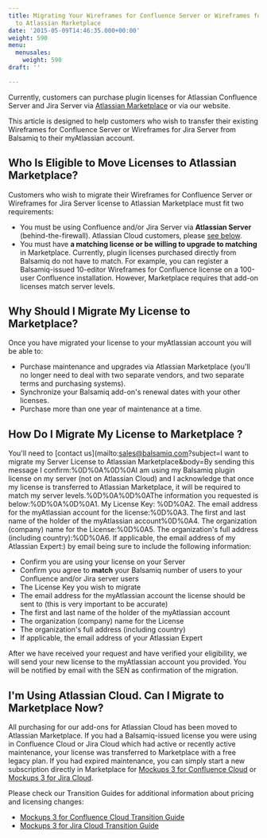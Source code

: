 ```yaml
---
title: Migrating Your Wireframes for Confluence Server or Wireframes for Jira Server Balsamiq License
  to Atlassian Marketplace
date: '2015-05-09T14:46:35.000+00:00'
weight: 590
menu:
  menusales:
    weight: 590
draft: ''

---
```


Currently, customers can purchase plugin licenses for Atlassian Confluence Server and Jira Server via [Atlassian Marketplace](/sales/marketplace/) or via our website.

This article is designed to help customers who wish to transfer their existing Wireframes for Confluence Server or Wireframes for Jira Server from Balsamiq to their myAtlassian account.

## Who Is Eligible to Move Licenses to Atlassian Marketplace?

Customers who wish to migrate their Wireframes for Confluence Server or Wireframes for Jira Server license to Atlassian Marketplace must fit two requirements:

*   You must be using Confluence and/or Jira Server via **Atlassian Server** (behind-the-firewall). Atlassian Cloud customers, please [see below](#i-m-using-atlassian-cloud-can-i-migrate-to-marketplace-now).
*   You must have **a matching license or be willing to upgrade to matching** in Marketplace. Currently, plugin licenses purchased directly from Balsamiq do not have to match. For example, you can register a Balsamiq-issued 10-editor Wireframes for Confluence license on a 100-user Confluence installation. However, Marketplace requires that add-on licenses match server levels.

## Why Should I Migrate My License to Marketplace?

Once you have migrated your license to your myAtlassian account you will be able to:

*   Purchase maintenance and upgrades via Atlassian Marketplace (you'll no longer need to deal with two separate vendors, and two separate terms and purchasing systems).
*   Synchronize your Balsamiq add-on's renewal dates with your other licenses.
*   Purchase more than one year of maintenance at a time.

## How Do I Migrate My License to Marketplace ?

You'll need to [contact us](mailto:sales@balsamiq.com?subject=I want to migrate my Server License to Atlassian Marketplace&body=By sending this message I confirm:%0D%0A%0D%0AI am using my Balsamiq plugin license on my server (not on Atlassian Cloud\) and I acknowledge that once my license is transferred to Atlassian Marketplace, it will be required to match my server levels.%0D%0A%0D%0AThe information you requested is below:%0D%0A%0D%0A1\. My License Key: %0D%0A2\. The email address for the myAtlassian account for the license:%0D%0A3\. The first and last name of the holder of the myAtlassian account%0D%0A4\. The organization (company\) name for the License:%0D%0A5\. The organization's full address (including country\):%0D%0A6\. If applicable, the email address of my Atlassian Expert:) by email being sure to include the following information:

*   Confirm you are using your license on your Server
*   Confirm you agree to **match** your Balsamiq number of users to your Confluence and/or Jira server users
*   The License Key you wish to migrate
*   The email address for the myAtlassian account the license should be sent to (this is very important to be accurate)
*   The first and last name of the holder of the myAtlassian account
*   The organization (company) name for the License
*   The organization's full address (including country)
*   If applicable, the email address of your Atlassian Expert

After we have received your request and have verified your eligibility, we will send your new license to the myAtlassian account you provided. You will be notified by email with the SEN as confirmation of the migration.

## I'm Using Atlassian Cloud. Can I Migrate to Marketplace Now?

All purchasing for our add-ons for Atlassian Cloud has been moved to Atlassian Marketplace.  If you had a Balsamiq-issued license you were using in Confluence Cloud or Jira Cloud which had active or recently active maintenance, your license was transferred to Marketplace with a free legacy plan. If you had expired maintenance, you can simply start a new subscription directly in Marketplace for [Mockups 3 for Confluence Cloud](https://marketplace.atlassian.com/plugins/com.balsamiq.mockups.confluence/cloud/overview) or [Mockups 3 for Jira Cloud](https://marketplace.atlassian.com/plugins/com.balsamiq.mockups.jira/cloud/overview).

Please check our Transition Guides for additional information about pricing and licensing changes:

* [Mockups 3 for Confluence Cloud Transition Guide](https://docs.balsamiq.com/confluence/cloud/transition-guide/#changes-to-licensing-and-pricing)
* [Mockups 3 for Jira Cloud Transition Guide](https://docs.balsamiq.com/jira/cloud/transition-guide/#changes-to-licensing-and-pricing)
